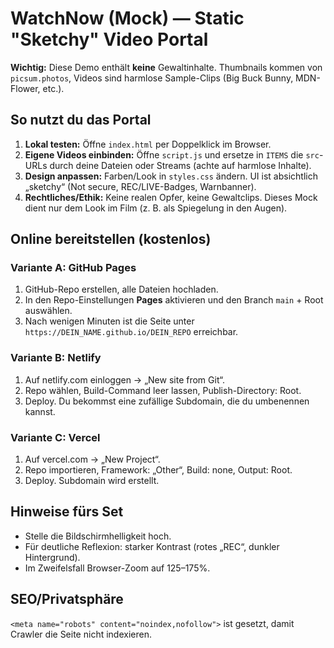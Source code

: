 # WatchNow (Mock) — Static "Sketchy" Video Portal

**Wichtig:** Diese Demo enthält **keine** Gewaltinhalte. Thumbnails kommen von `picsum.photos`, Videos sind harmlose Sample-Clips (Big Buck Bunny, MDN-Flower, etc.).

## So nutzt du das Portal

1. **Lokal testen:** Öffne `index.html` per Doppelklick im Browser.
2. **Eigene Videos einbinden:** Öffne `script.js` und ersetze in `ITEMS` die `src`-URLs durch deine Dateien oder Streams (achte auf harmlose Inhalte).
3. **Design anpassen:** Farben/Look in `styles.css` ändern. UI ist absichtlich „sketchy“ (Not secure, REC/LIVE-Badges, Warnbanner).
4. **Rechtliches/Ethik:** Keine realen Opfer, keine Gewaltclips. Dieses Mock dient nur dem Look im Film (z. B. als Spiegelung in den Augen).

## Online bereitstellen (kostenlos)

### Variante A: GitHub Pages
1. GitHub-Repo erstellen, alle Dateien hochladen.
2. In den Repo-Einstellungen **Pages** aktivieren und den Branch `main` + Root auswählen.
3. Nach wenigen Minuten ist die Seite unter `https://DEIN_NAME.github.io/DEIN_REPO` erreichbar.

### Variante B: Netlify
1. Auf netlify.com einloggen → „New site from Git“.
2. Repo wählen, Build-Command leer lassen, Publish-Directory: Root.
3. Deploy. Du bekommst eine zufällige Subdomain, die du umbenennen kannst.

### Variante C: Vercel
1. Auf vercel.com → „New Project“.
2. Repo importieren, Framework: „Other“, Build: none, Output: Root.
3. Deploy. Subdomain wird erstellt.

## Hinweise fürs Set
- Stelle die Bildschirmhelligkeit hoch.
- Für deutliche Reflexion: starker Kontrast (rotes „REC“, dunkler Hintergrund).
- Im Zweifelsfall Browser-Zoom auf 125–175%.

## SEO/Privatsphäre
`<meta name="robots" content="noindex,nofollow">` ist gesetzt, damit Crawler die Seite nicht indexieren.
